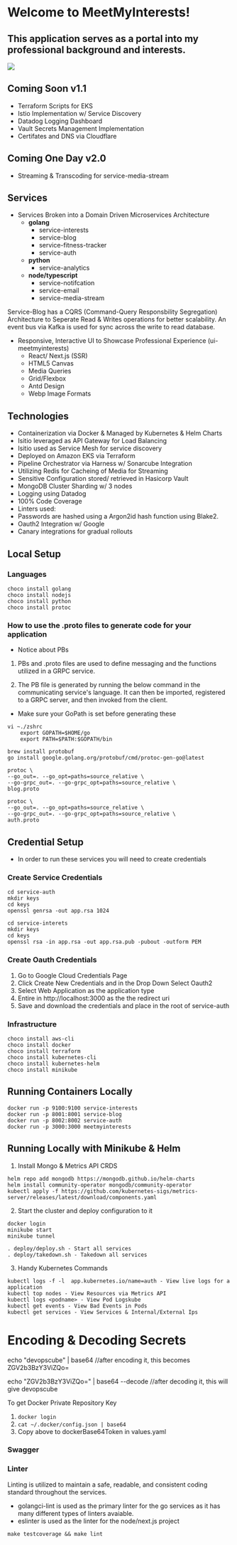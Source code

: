 # Welcome to MeetMyInterests!

## This application serves as a portal into my professional background and interests.

![](MeetMyInterests.png)

## Coming Soon v1.1
- Terraform Scripts for EKS
- Istio Implementation w/ Service Discovery
- Datadog Logging Dashboard
- Vault Secrets Management Implementation
- Certifates and DNS via Cloudflare

## Coming One Day v2.0
- Streaming & Transcoding for service-media-stream

## Services
- Services Broken into a Domain Driven Microservices Architecture 
    - **golang**
        - service-interests 
        - service-blog 
        - service-fitness-tracker
        - service-auth
    - **python**
        - service-analytics
    - **node/typescript**
        - service-notifcation
        - service-email
        - service-media-stream

Service-Blog has a CQRS (Command-Query Responsbility Segregation) Architecture to Seperate Read & Writes operations for better scalability. An event bus via Kafka is used for sync across the write to read database.

- Responsive, Interactive UI to Showcase Professional Experience (ui-meetmyinterests)
    - React/ Next.js (SSR)
    - HTML5 Canvas
    - Media Queries
    - Grid/Flexbox
    - Antd Design
    - Webp Image Formats

## Technologies
- Containerization via Docker & Managed by Kubernetes & Helm Charts
- Isitio leveraged as API Gateway for Load Balancing
- Isitio used as Service Mesh for service discovery
- Deployed on Amazon EKS via Terraform
- Pipeline Orchestrator via Harness w/ Sonarcube Integration
- Utilizing Redis for Cacheing of Media for Streaming
- Sensitive Configuration stored/ retrieved in Hasicorp Vault
- MongoDB Cluster Sharding w/ 3 nodes
- Logging using Datadog
- 100% Code Coverage
- Linters used: 
- Passwords are hashed using a Argon2id hash function using Blake2.
- Oauth2 Integration w/ Google
- Canary integrations for gradual rollouts

## Local Setup

### Languages
```
choco install golang
choco install nodejs
choco install python
choco install protoc
```

### How to use the .proto files to generate code for your application
* Notice about PBs
1. PBs and .proto files are used to define messaging and the functions utilized in a GRPC service. 

2. The PB file is generated by running the below command in the communicating service's language. It can then be imported, registered to a GRPC server, and then invoked from the client.

* Make sure your GoPath is set before generating these
```
vi ~./zshrc
    export GOPATH=$HOME/go
    export PATH=$PATH:$GOPATH/bin
```

```
brew install protobuf
go install google.golang.org/protobuf/cmd/protoc-gen-go@latest

protoc \
--go_out=. --go_opt=paths=source_relative \
--go-grpc_out=. --go-grpc_opt=paths=source_relative \
blog.proto

protoc \
--go_out=. --go_opt=paths=source_relative \
--go-grpc_out=. --go-grpc_opt=paths=source_relative \
auth.proto
```

## Credential Setup
* In order to run these services you will need to create credentials

### Create Service Credentials
```
cd service-auth
mkdir keys
cd keys
openssl genrsa -out app.rsa 1024

cd service-interets
mkdir keys
cd keys
openssl rsa -in app.rsa -out app.rsa.pub -pubout -outform PEM
```

### Create Oauth Credentials
1. Go to Google Cloud Credentials Page
2. Click Create New Credentials and in the Drop Down Select Oauth2
3. Select Web Application as the application type
4. Entire in http://localhost:3000 as the the redirect uri
5. Save and download the credentials and place in the root of service-auth

### Infrastructure
```
choco install aws-cli
choco install docker
choco install terraform
choco install kubernetes-cli
choco install kubernetes-helm
choco install minikube
```

## Running Containers Locally
```
docker run -p 9100:9100 service-interests
docker run -p 8001:8001 service-blog
docker run -p 8002:8002 service-auth
docker run -p 3000:3000 meetmyinterests
```

## Running Locally with Minikube & Helm

1. Install Mongo & Metrics API CRDS
```
helm repo add mongodb https://mongodb.github.io/helm-charts
helm install community-operator mongodb/community-operator
kubectl apply -f https://github.com/kubernetes-sigs/metrics-server/releases/latest/download/components.yaml
```
2. Start the cluster and deploy configuration to it
```
docker login
minikube start
minikube tunnel

. deploy/deploy.sh - Start all services
. deploy/takedown.sh - Takedown all services
```
3. Handy Kubernetes Commands
```
kubectl logs -f -l  app.kubernetes.io/name=auth - View live logs for a application
kubectl top nodes - View Resources via Metrics API
kubectl logs <podname> - View Pod Logskube
kubectl get events - View Bad Events in Pods
kubectl get services - View Services & Internal/External Ips
```

# Encoding & Decoding Secrets
echo "devopscube" | base64 
//after encoding it, this becomes ZGV2b3BzY3ViZQo=

echo "ZGV2b3BzY3ViZQo=" | base64 --decode
//after decoding it, this will give devopscube

To get Docker Private Repository Key
1. ```docker login```
2. ```cat ~/.docker/config.json | base64```  
3. Copy above to dockerBase64Token in values.yaml

### Swagger

### Linter
Linting is utilized to maintain a safe, readable, and consistent coding standard throughout the services.

- golangci-lint is used as the primary linter for the go services as it has many different types of linters avaiable.
- eslinter is used as the linter for the node/next.js project

```
make testcoverage && make lint
```